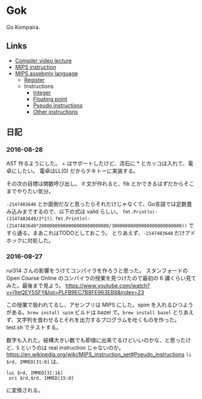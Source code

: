 # Gok

Go Kompaira.

## Links

- [Compiler video lecture](https://www.youtube.com/playlist?list=PLFB9EC7B8FE963EB8)
- [MIPS instruction](http://logos.cs.uic.edu/366/notes/mips%20quick%20tutorial.htm)
- [MIPS assebmly language](https://en.wikipedia.org/wiki/MIPS_instruction_set#MIPS_assembly_language)
  - [Register](https://en.wikipedia.org/wiki/MIPS_instruction_set#Compiler_register_usage)
  - Instructions
    - [Integer](https://en.wikipedia.org/wiki/MIPS_instruction_set#Integer)
    - [Floating point](https://en.wikipedia.org/wiki/MIPS_instruction_set#Floating_point)
    - [Pseudo instructions](https://en.wikipedia.org/wiki/MIPS_instruction_set#Pseudo_instructions)
    - [Other instructions](https://en.wikipedia.org/wiki/MIPS_instruction_set#Other_instructions)

## 日記

### 2016-08-28

AST 作るようにした。
\+ はサポートしたけど、流石に \* とカッコは入れて、電卓にしたい。
電卓はLL(0) だからテキトーに実装する。

その次の目標は関数呼び出し。
if 文が作れると、fib とかできるはずだからそこまでやりたい気分。

`-2147483648` とか面倒だなと思ったらそれだけじゃなくて、Go言語では定数畳み込みまでするので、以下の式は valid らしい。
`fmt.Println(-(2147483649/2*2))`.
`fmt.Println(-(2147483649*20000000000000000000000000/30000000000000000000000000))` ですら通る。まあこれはTODOとしておこう。
とりあえず、`-2147483648` だけアドホックに対処した。

### 2016-08-27

rui314 さんの影響をうけてコンパイラを作ろうと思った。
スタンフォードの Open Course Online のコンパイラの授業を見つけたので最初の 6 講くらい見てみた。最後まで見よう。
https://www.youtube.com/watch?v=i1teQEY5SFY&list=PLFB9EC7B8FE963EB8&index=23

この授業で扱われてるし、アセンブリは MIPS にした。spim を入れるひつようがある。`brew install spim` 
ビルドは bazel で。`brew install bazel`
とりあえず、文字列を食わせるとそれを出力するプログラムを吐くものを作った。
test.sh でテストする。

数字も入れた。結構大きい数でも即値に出来てるけどいいのかな、と思ったけど、li というのは real instruction じゃないのか。
https://en.wikipedia.org/wiki/MIPS_instruction_set#Pseudo_instructions
`li $rd, IMMED[31:0]`
は、
```
lui $rd, IMMED[31:16]
 ori $rd,$rd, IMMED[15:0]
```
に変換される。
